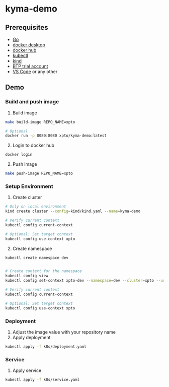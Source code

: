 # kyma-demo

## Prerequisites

- [Go](https://go.dev/doc/install)
- [docker desktop](https://www.docker.com/products/docker-desktop/)
- [docker hub](https://hub.docker.com/)
- [kubectl](https://kubernetes.io/docs/tasks/tools/)
- [kind](https://kind.sigs.k8s.io/docs/user/quick-start)
- [BTP trial account](https://cockpit.hanatrial.ondemand.com/)
- [VS Code](https://code.visualstudio.com/download) or any other

## Demo

### Build and push image

1. Build image

```bash
make build-image REPO_NAME=xpto

# Optional
docker run -p 8080:8080 xpto/kyma-demo:latest
```

2. Login to docker hub

```bash
docker login
```

2. Push image

```bash
make push-image REPO_NAME=xpto
```

### Setup Environment

1. Create cluster

```bash
# Only on local environment
kind create cluster --config=kind/kind.yaml --name=kyma-demo

# Verify current context
kubectl config current-context

# Optional: Set target context
kubectl config use-context xpto
```

2. Create namespace

```bash
kubectl create namespace dev


# Create context for the namespace
kubectl config view
kubectl config set-context xpto-dev --namespace=dev --cluster=xpto --user=xpto

# Verify current context
kubectl config current-context

# Optional: Set target context
kubectl config use-context xpto
```

### Deployment

1. Adjust the image value with your repository name
2. Apply deployment

```bash
kubectl apply -f k8s/deployment.yaml
```

### Service

1. Apply service

```bash
kubectl apply -f k8s/service.yaml
```
